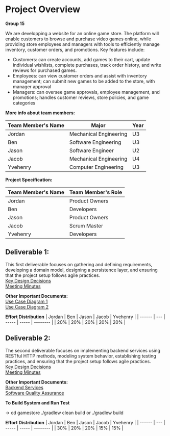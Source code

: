 # Project Overview
**Group 15**

We are developping a website for an online game store. The platform will enable customers to browse and purchase video games online, while providing store employees and managers with tools to efficiently manage inventory, customer orders, and promotions. Key features include:

- Customers: can create accounts, add games to their cart, update individual wishlists, complete purchases, track order history, and write reviews for purchased games.
- Employees: can view customer orders and assist with inventory management; can submit new games to be added to the store, with manager approval
- Managers: can oversee game approvals, employee management, and promotions; handles customer reviews, store policies, and game categories


**More info about team members:** 

| Team Member's Name | Major                    | Year        |
| ------------------ | ------------------------ | ------------|
| Jordan             | Mechanical Engineering   | U3          |
| Ben                | Software Engineering     | U3          |
| Jason              | Software Engineer        | U2          |
| Jacob              | Mechanical Engineering   | U4          |
| Yvehenry           | Computer Engineering     | U3          |


**Project Specification:**

| Team Member's Name | Team Member's Role |  
| ------------------ | ------------------ | 
| Jordan             | Product Owners     |      
| Ben                | Developers         | 
| Jason              | Product Owners     |  
| Jacob              | Scrum Master       | 
| Yvehenry           | Developers         |    
 
## Deliverable 1:
This first deliverable focuses on gathering and defining requirements, developing a domain model, designing a persistence layer, and ensuring that the project setup follows agile practices.<br/> 
[Key Design Decisions](https://github.com/McGill-ECSE321-Fall2024/project-group-15/wiki/Class-Diagram-&-Design-Decision-Rationale)<br/>
[Meeting Minutes](https://github.com/McGill-ECSE321-Fall2024/project-group-15/wiki/Project-Meeting-Minutes)<br/>

**Other Important Documents:**<br/>
[Use Case Diagram 1](https://github.com/McGill-ECSE321-Fall2024/project-group-15/wiki/Accounts-Use-Case-Diagram)<br/>
[Use Case Diagram 2](https://github.com/McGill-ECSE321-Fall2024/project-group-15/wiki/Purchasing-Menu-Use-Case-Diagram)<br/>

**Effort Distribution**
| Jordan | Ben | Jason | Jacob | Yvehenry |
| ------ | --- | ----- | ----- | -------- |
|   20%  | 20% |  20%  |  20%  |    20%   |  

## Deliverable 2:
The second deliverable focuses on implementing backend services using RESTful HTTP methods, modeling system behavior, establishing testing practices, and ensuring that the project setup follows agile practices.<br/> 
[Key Design Decisions](https://github.com/McGill-ECSE321-Fall2024/project-group-15/wiki/Class-Diagram-&-Design-Decision-Rationale)<br/>
[Meeting Minutes](https://github.com/McGill-ECSE321-Fall2024/project-group-15/wiki/Project-Meeting-Minutes)<br/>

**Other Important Documents:**<br/>
[Backend Services](https://github.com/McGill-ECSE321-Fall2024/project-group-15/wiki/Backend-Services)<br/>
[Software Quality Assurance](https://github.com/McGill-ECSE321-Fall2024/project-group-15/wiki/Software-Quality-Assurance-Plan-and-Report)<br/>

**To Build System and Run Test**<br/>

-> cd gamestore ./gradlew clean build or ./gradlew build


**Effort Distribution**
| Jordan | Ben | Jason | Jacob | Yvehenry |
| ------ | --- | ----- | ----- | -------- |
|  30%   | 20% |  20%  |  15%  |    15%   |  




